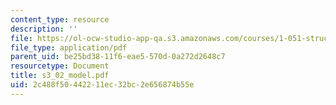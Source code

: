```yaml
---
content_type: resource
description: ''
file: https://ol-ocw-studio-app-qa.s3.amazonaws.com/courses/1-051-structural-engineering-design-fall-2003/2c488f50442211ec32bc2e656874b55e_s3_02_model.pdf
file_type: application/pdf
parent_uid: be25bd38-11f6-eae5-570d-0a272d2648c7
resourcetype: Document
title: s3_02_model.pdf
uid: 2c488f50-4422-11ec-32bc-2e656874b55e
---
```

